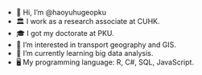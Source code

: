 - 👋 Hi, I’m @haoyuhugeopku
- 🏛️ I work as a research associate at CUHK.
- 🎓 I got my doctorate at PKU.
- 👀 I’m interested in transport geography and GIS.
- 🌱 I’m currently learning big data analysis.
- 🖥️ My programming language: R, C#, SQL, JavaScript.

<!---
haoyuhugeopku/haoyuhugeopku is a ✨ special ✨ repository because its `README.md` (this file) appears on your GitHub profile.
You can click the Preview link to take a look at your changes.
--->
